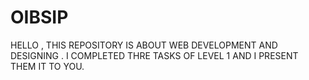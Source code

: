 # OIBSIP
HELLO , THIS REPOSITORY IS ABOUT WEB DEVELOPMENT AND DESIGNING . I COMPLETED THRE TASKS OF LEVEL 1 AND I PRESENT THEM IT TO YOU.
